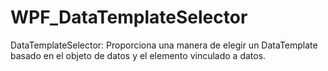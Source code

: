 # WPF_DataTemplateSelector
DataTemplateSelector: Proporciona una manera de elegir un DataTemplate basado en el objeto de datos y el elemento vinculado a datos.
